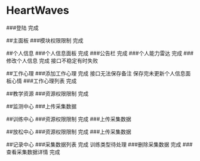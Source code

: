 # HeartWaves
###登陆 完成

##主面板
###模块权限限制 完成

##个人信息
###个人信息面板 完成
###公告栏 完成
###个人能力雷达 完成
###修改个人信息 完成 接口不稳定有时失败

##工作心理
###添加工作心理 完成 接口无法保存备注 保存完未更新个人信息面板心情
###工作心理列表 完成

##教学资源
###资源权限限制 完成

##监测中心
###上传采集数据

##训练中心
###资源权限限制 完成
###上传采集数据

##放松中心
###资源权限限制 完成
###上传采集数据

##记录中心
###采集数据列表 完成 训练类型待处理
###删除采集数据 完成
###查看采集数据详情 完成
